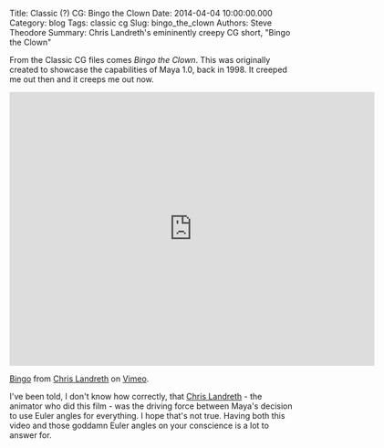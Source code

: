 Title: Classic (?) CG: Bingo the Clown
Date: 2014-04-04 10:00:00.000
Category: blog
Tags: classic cg
Slug: bingo_the_clown
Authors: Steve Theodore
Summary: Chris Landreth's emininently creepy CG short, "Bingo the Clown"

From the Classic CG files comes _Bingo the Clown_. This was originally created to showcase the capabilities of Maya 1.0, back in 1998. It creeped me out then and it creeps me out now.  

<iframe src="https://player.vimeo.com/video/23191218" width="640" height="480" frameborder="0" webkitallowfullscreen mozallowfullscreen allowfullscreen></iframe>
<p><a href="https://vimeo.com/23191218">Bingo</a> from <a href="https://vimeo.com/user6946871">Chris Landreth</a> on <a href="https://vimeo.com">Vimeo</a>.</p>
  
I've been told, I don't know how correctly, that [Chris Landreth](http://chrislandreth.com/) - the animator who did this film - was the driving force between Maya's decision to use Euler angles for everything. I hope that's not true. Having both this video and those goddamn Euler angles on your conscience is a lot to answer for.

